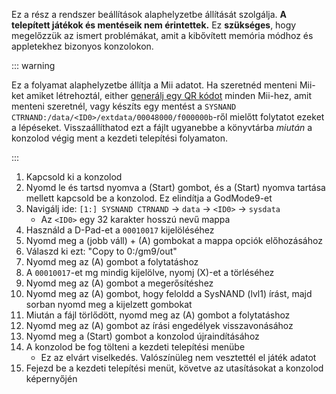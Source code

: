 Ez a rész a rendszer beállítások alaphelyzetbe állítását szolgálja. **A telepített játékok és mentéseik nem érintettek.** Ez **szükséges**, hogy megelőzzük az ismert problémákat, amit a kibővített memória módhoz és appletekhez bizonyos konzolokon.

::: warning

Ez a folyamat alaphelyzetbe állítja a Mii adatot. Ha szeretnéd menteni Mii-ket amiket létrehoztál, either [generálj egy QR kódot](https://en-americas-support.nintendo.com/app/answers/detail/a_id/298/~/how-to-generate-a-qr-code%E2%84%A2-for-a-mii) minden Mii-hez, amit menteni szeretnél, vagy készíts egy mentést a `SYSNAND CTRNAND:/data/<ID0>/extdata/00048000/f000000b`-ről mielőtt folytatot ezeket a lépéseket. Visszaállíthatod ezt a fájlt ugyanebbe a könyvtárba _miután_ a konzolod végig ment a kezdeti telepítési folyamaton.

:::

1. Kapcsold ki a konzolod
2. Nyomd le és tartsd nyomva a (Start) gombot, és a (Start) nyomva tartása mellett kapcsold be a konzolod. Ez elindítja a GodMode9-et
3. Navigálj ide: `[1:] SYSNAND CTRNAND` -> `data` -> `<ID0>` -> `sysdata`
   - Az `<ID0>` egy 32 karakter hosszú nevű mappa
4. Használd a D-Pad-et a `00010017` kijelöléséhez
5. Nyomd meg a (jobb váll) + (A) gombokat a mappa opciók előhozásához
6. Válaszd ki ezt: "Copy to 0:/gm9/out"
7. Nyomd meg az (A) gombot a folytatáshoz
8. A `00010017`-et mg mindig kijelölve, nyomj (X)-et a törléséhez
9. Nyomd meg az (A) gombot a megerősítéshez
10. Nyomd meg az (A) gombot, hogy feloldd a SysNAND (lvl1) írást, majd sorban nyomd meg a kijelzett gombokat
11. Miután a fájl törlődött, nyomd meg az (A) gombot a folytatáshoz
12. Nyomd meg az (A) gombot az írási engedélyek visszavonásához
13. Nyomd meg a (Start) gombot a konzolod újraindításához
14. A konzolod be fog tölteni a kezdeti telepítési menübe
    - Ez az elvárt viselkedés. Valószínüleg nem vesztettél el játék adatot
15. Fejezd be a kezdeti telepítési menüt, követve az utasításokat a konzolod képernyőjén

